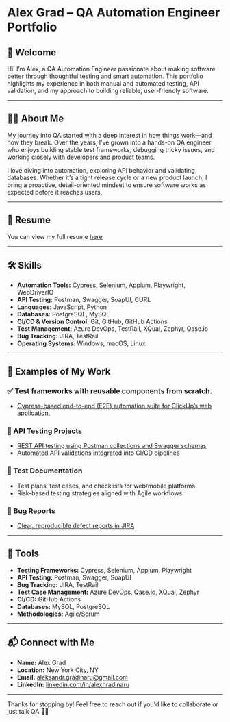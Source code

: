 # Alex Grad – QA Automation Engineer Portfolio

## 👋 Welcome  
Hi! I’m Alex, a QA Automation Engineer passionate about making software better through thoughtful testing and smart automation. This portfolio highlights my experience in both manual and automated testing, API validation, and my approach to building reliable, user-friendly software.

---

## 🙋‍♂️ About Me  
My journey into QA started with a deep interest in how things work—and how they break. Over the years, I’ve grown into a hands-on QA engineer who enjoys building stable test frameworks, debugging tricky issues, and working closely with developers and product teams.

I love diving into automation, exploring API behavior and validating databases. Whether it’s a tight release cycle or a new product launch, I bring a proactive, detail-oriented mindset to ensure software works as expected before it reaches users.

---

## 📄 Resume  
You can view my full resume [here](https://docs.google.com/document/d/1Z1M1fWXxdNaNpa-hgmTgRdrhPPn5bME4/edit?usp=sharing&ouid=102321711083835436893&rtpof=true&sd=true)

---

## 🛠️ Skills  
- **Automation Tools:** Cypress, Selenium, Appium, Playwright, WebDriverIO  
- **API Testing:** Postman, Swagger, SoapUI, CURL  
- **Languages:** JavaScript, Python  
- **Databases:** PostgreSQL, MySQL  
- **CI/CD & Version Control:** Git, GitHub, GitHub Actions  
- **Test Management:** Azure DevOps, TestRail, XQual, Zephyr, Qase.io  
- **Bug Tracking:** JIRA, TestRail  
- **Operating Systems:** Windows, macOS, Linux  

---

## 💼 Examples of My Work  
### ✅ Test frameworks with reusable components from scratch.
- [Cypress-based end-to-end (E2E) automation suite for ClickUp’s web application.](https://github.com/AlexHradinaru/clickup-qa)

### 🔌 API Testing Projects  
- [REST API testing using Postman collections and Swagger schemas](https://drive.google.com/drive/folders/1qRTv2InUP31whymv8RV3mjGNrFupOjUA?usp=sharing)  
- Automated API validations integrated into CI/CD pipelines  

### 📄 Test Documentation  
- Test plans, test cases, and checklists for web/mobile platforms  
- Risk-based testing strategies aligned with Agile workflows  

### 🐞 Bug Reports  
- [Clear, reproducible defect reports in JIRA](https://drive.google.com/drive/folders/12a-j9OGWF7UetR0ZR9J2GqZJwoyNzuMK?usp=sharing)

---

## 🔧 Tools  
- **Testing Frameworks:** Cypress, Selenium, Appium, Playwright  
- **API Testing:** Postman, Swagger, SoapUI  
- **Bug Tracking:** JIRA, TestRail  
- **Test Case Management:** Azure DevOps, Qase.io, XQual, Zephyr  
- **CI/CD:** GitHub Actions  
- **Databases:** MySQL, PostgreSQL  
- **Methodologies:** Agile/Scrum  

---

## 📬 Connect with Me  
- **Name:** Alex Grad  
- **Location:** New York City, NY  
- **Email:** [aleksandr.gradinaru@gmail.com](mailto:aleksandr.gradinaru@gmail.com)  
- **LinkedIn:** [linkedin.com/in/alexhradinaru](https://www.linkedin.com/in/alexhradinaru)

---

Thanks for stopping by! Feel free to reach out if you'd like to collaborate or just talk QA 👨‍💻

